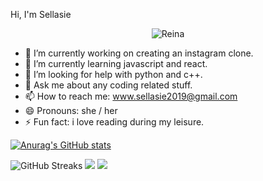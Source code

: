 Hi, I'm Sellasie

<p align="center"> <img src="https://komarev.com/ghpvc/?username=La-sie&label=Profile%20views&color=e91e63&style=flat" alt="Reina" /> </p>

- 🔭 I’m currently working on creating an instagram clone.
- 🌱 I’m currently learning javascript and react.
- 🤔 I’m looking for help with python and c++.
- 💬 Ask me about any coding related stuff.
- 📫 How to reach me: www.sellasie2019@gmail.com
- 😄 Pronouns: she / her
- ⚡ Fun fact: i love reading during my leisure.

[![Anurag's GitHub stats](https://github-readme-stats.vercel.app/api?username=La-sie)](https://github.com/La-sie/github-readme-stats)

![GitHub Streaks](http://github-readme-streak-stats.herokuapp.com?user=La-sie&theme=dracula&hide_border=true)
![](https://github-profile-summary-cards.vercel.app/api/cards/profile-details?username=La-sie&theme=github_dark)
![](https://github-profile-summary-cards.vercel.app/api/cards/most-commit-language?username=La-sie&theme=github_dark)
